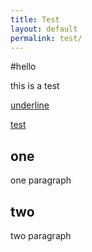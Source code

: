 ```yaml
---
title: Test
layout: default
permalink: test/
---
```


#hello

this is a test

<u>underline</u>

<a href="test.com">test</a>

## one

one paragraph

## two

two paragraph
